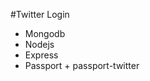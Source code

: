 #Twitter Login
<ul>
	<li>
		Mongodb
	</li>
	<li>Nodejs</li>
	<li>Express</li> 
	<li>Passport + passport-twitter</li>
</ul>